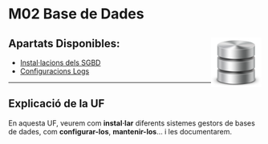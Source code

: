 # M02 Base de Dades

## Apartats Disponibles: <img align="right" width="100" height="100" src="Ac1-Instal·lacions-SGBD/imatges/bbdd_logo.png" alt="bbdd_logo"/>
- [Instal·lacions dels SGBD](Ac1-Instal·lacions-SGBD/)
- [Configuracions Logs](Ac2-Configuracions-Logs/)

<hr>

## Explicació de la UF
En aquesta UF, veurem com **instal·lar** diferents sistemes gestors de bases de dades, com **configurar-los**, **mantenir-los**... i les documentarem.
